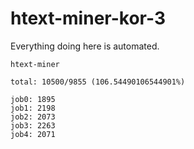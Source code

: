 # htext-miner-kor-3

Everything doing here is automated.

```
htext-miner

total: 10500/9855 (106.54490106544901%)

job0: 1895
job1: 2198
job2: 2073
job3: 2263
job4: 2071
```